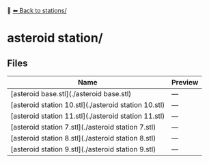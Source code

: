 📁 [⬅ Back to stations/](../README.md)

# asteroid station/

## Files

| Name | Preview |
|------|---------|
| [asteroid base.stl](./asteroid base.stl) | — |
| [asteroid station 10.stl](./asteroid station 10.stl) | — |
| [asteroid station 11.stl](./asteroid station 11.stl) | — |
| [asteroid station 7.stl](./asteroid station 7.stl) | — |
| [asteroid station 8.stl](./asteroid station 8.stl) | — |
| [asteroid station 9.stl](./asteroid station 9.stl) | — |
